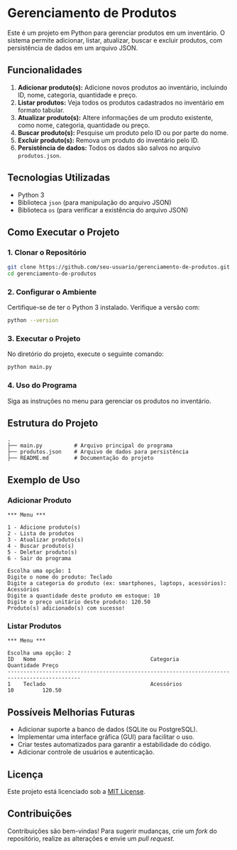 # Gerenciamento de Produtos

Este é um projeto em Python para gerenciar produtos em um inventário. O sistema permite adicionar, listar, atualizar, buscar e excluir produtos, com persistência de dados em um arquivo JSON.

## Funcionalidades

1. **Adicionar produto(s):** Adicione novos produtos ao inventário, incluindo ID, nome, categoria, quantidade e preço.
2. **Listar produtos:** Veja todos os produtos cadastrados no inventário em formato tabular.
3. **Atualizar produto(s):** Altere informações de um produto existente, como nome, categoria, quantidade ou preço.
4. **Buscar produto(s):** Pesquise um produto pelo ID ou por parte do nome.
5. **Excluir produto(s):** Remova um produto do inventário pelo ID.
6. **Persistência de dados:** Todos os dados são salvos no arquivo `produtos.json`.

## Tecnologias Utilizadas

- Python 3
- Biblioteca `json` (para manipulação do arquivo JSON)
- Biblioteca `os` (para verificar a existência do arquivo JSON)

## Como Executar o Projeto

### 1. Clonar o Repositório

```bash
git clone https://github.com/seu-usuario/gerenciamento-de-produtos.git
cd gerenciamento-de-produtos
```

### 2. Configurar o Ambiente

Certifique-se de ter o Python 3 instalado. Verifique a versão com:

```bash
python --version
```

### 3. Executar o Projeto

No diretório do projeto, execute o seguinte comando:

```bash
python main.py
```

### 4. Uso do Programa

Siga as instruções no menu para gerenciar os produtos no inventário.

## Estrutura do Projeto

```
.
├── main.py          # Arquivo principal do programa
├── produtos.json    # Arquivo de dados para persistência
├── README.md        # Documentação do projeto
```

## Exemplo de Uso

### Adicionar Produto

```text
*** Menu ***

1 - Adicione produto(s)
2 - Lista de produtos
3 - Atualizar produto(s)
4 - Buscar produto(s)
5 - Deletar produto(s)
6 - Sair do programa

Escolha uma opção: 1
Digite o nome do produto: Teclado
Digite a categoria do produto (ex: smartphones, laptops, acessórios): Acessórios
Digite a quantidade deste produto em estoque: 10
Digite o preço unitário deste produto: 120.50
Produto(s) adicionado(s) com sucesso!
```

### Listar Produtos

```text
*** Menu ***

Escolha uma opção: 2
ID   Nome                                    Categoria                               Quantidade Preço     
---------------------------------------------------------------------------------------------
1    Teclado                                 Acessórios                              10         120.50    
```

## Possíveis Melhorias Futuras

- Adicionar suporte a banco de dados (SQLite ou PostgreSQL).
- Implementar uma interface gráfica (GUI) para facilitar o uso.
- Criar testes automatizados para garantir a estabilidade do código.
- Adicionar controle de usuários e autenticação.

## Licença

Este projeto está licenciado sob a [MIT License](LICENSE).

## Contribuições

Contribuições são bem-vindas! Para sugerir mudanças, crie um _fork_ do repositório, realize as alterações e envie um _pull request_.

